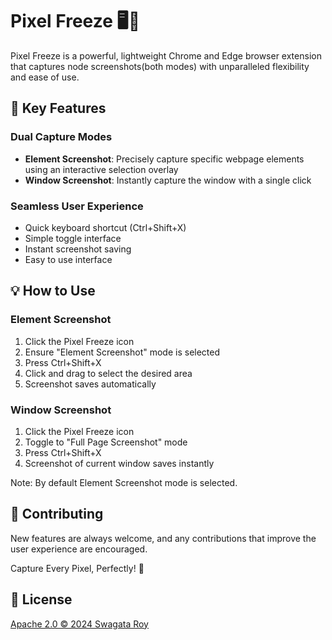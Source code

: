 # Pixel Freeze 🖥️📸

Pixel Freeze is a powerful, lightweight Chrome and Edge browser extension that captures node screenshots(both modes) with unparalleled flexibility and ease of use.

## 🌟 Key Features

### Dual Capture Modes
- **Element Screenshot**: Precisely capture specific webpage elements using an interactive selection overlay
- **Window Screenshot**: Instantly capture the window with a single click

### Seamless User Experience
- Quick keyboard shortcut (Ctrl+Shift+X)
- Simple toggle interface
- Instant screenshot saving
- Easy to use interface 

## 💡 How to Use

### Element Screenshot
1. Click the Pixel Freeze icon
2. Ensure "Element Screenshot" mode is selected
3. Press Ctrl+Shift+X
4. Click and drag to select the desired area
5. Screenshot saves automatically

### Window Screenshot
1. Click the Pixel Freeze icon
2. Toggle to "Full Page Screenshot" mode
3. Press Ctrl+Shift+X
4. Screenshot of current window saves instantly

Note: By default Element Screenshot mode is selected.

## 🤝 Contributing
New features are always welcome, and any contributions that improve the user experience are encouraged.

Capture Every Pixel, Perfectly! 📸

## 📜 License
[Apache 2.0 © 2024 Swagata Roy](./LICENSE)